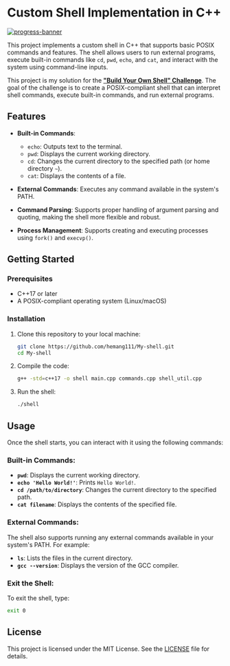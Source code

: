 # Custom Shell Implementation in C++

[![progress-banner](https://backend.codecrafters.io/progress/shell/f44fef23-4bc3-47db-a63c-1d1b5dbeca14)](https://app.codecrafters.io/users/codecrafters-bot?r=2qF)

This project implements a custom shell in C++ that supports basic POSIX commands and features. The shell allows users to run external programs, execute built-in commands like `cd`, `pwd`, `echo`, and `cat`, and interact with the system using command-line inputs.

This project is my solution for the [**"Build Your Own Shell" Challenge**](https://app.codecrafters.io/courses/shell/overview). The goal of the challenge is to create a POSIX-compliant shell that can interpret shell commands, execute built-in commands, and run external programs.

## Features

- **Built-in Commands**:
  - `echo`: Outputs text to the terminal.
  - `pwd`: Displays the current working directory.
  - `cd`: Changes the current directory to the specified path (or home directory `~`).
  - `cat`: Displays the contents of a file.

- **External Commands**: Executes any command available in the system's PATH.

- **Command Parsing**: Supports proper handling of argument parsing and quoting, making the shell more flexible and robust.

- **Process Management**: Supports creating and executing processes using `fork()` and `execvp()`.

## Getting Started

### Prerequisites

- C++17 or later
- A POSIX-compliant operating system (Linux/macOS)

### Installation

1. Clone this repository to your local machine:
   ```bash
   git clone https://github.com/hemang111/My-shell.git
   cd My-shell
   ```

2. Compile the code:
   ```bash
   g++ -std=c++17 -o shell main.cpp commands.cpp shell_util.cpp
   ```

3. Run the shell:
   ```bash
   ./shell
   ```

## Usage

Once the shell starts, you can interact with it using the following commands:

### Built-in Commands:

- **`pwd`**: Displays the current working directory.
- **`echo 'Hello World!'`**: Prints `Hello World!`.
- **`cd /path/to/directory`**: Changes the current directory to the specified path.
- **`cat filename`**: Displays the contents of the specified file.

### External Commands:
The shell also supports running any external commands available in your system's PATH. For example:
- **`ls`**: Lists the files in the current directory.
- **`gcc --version`**: Displays the version of the GCC compiler.

### Exit the Shell:
To exit the shell, type:
```bash
exit 0
```

## License

This project is licensed under the MIT License. See the [LICENSE](LICENSE) file for details.

